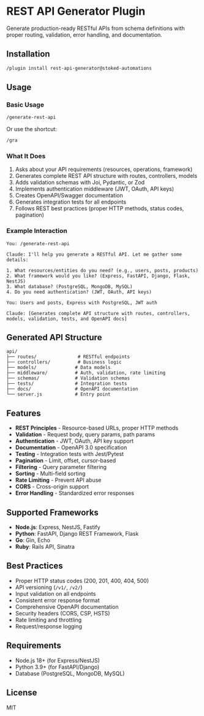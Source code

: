 # REST API Generator Plugin

Generate production-ready RESTful APIs from schema definitions with proper routing, validation, error handling, and documentation.

## Installation

```bash
/plugin install rest-api-generator@stoked-automations
```

## Usage

### Basic Usage

```bash
/generate-rest-api
```

Or use the shortcut:

```bash
/gra
```

### What It Does

1. Asks about your API requirements (resources, operations, framework)
2. Generates complete REST API structure with routes, controllers, models
3. Adds validation schemas with Joi, Pydantic, or Zod
4. Implements authentication middleware (JWT, OAuth, API keys)
5. Creates OpenAPI/Swagger documentation
6. Generates integration tests for all endpoints
7. Follows REST best practices (proper HTTP methods, status codes, pagination)

### Example Interaction

```
You: /generate-rest-api

Claude: I'll help you generate a RESTful API. Let me gather some details:

1. What resources/entities do you need? (e.g., users, posts, products)
2. What framework would you like? (Express, FastAPI, Django, Flask, NestJS)
3. What database? (PostgreSQL, MongoDB, MySQL)
4. Do you need authentication? (JWT, OAuth, API keys)

You: Users and posts, Express with PostgreSQL, JWT auth

Claude: [Generates complete API structure with routes, controllers, models, validation, tests, and OpenAPI docs]
```

## Generated API Structure

```
api/
├── routes/               # RESTful endpoints
├── controllers/          # Business logic
├── models/              # Data models
├── middleware/          # Auth, validation, rate limiting
├── schemas/             # Validation schemas
├── tests/               # Integration tests
├── docs/                # OpenAPI documentation
└── server.js            # Entry point
```

## Features

- **REST Principles** - Resource-based URLs, proper HTTP methods
- **Validation** - Request body, query params, path params
- **Authentication** - JWT, OAuth, API key support
- **Documentation** - OpenAPI 3.0 specification
- **Testing** - Integration tests with Jest/Pytest
- **Pagination** - Limit, offset, cursor-based
- **Filtering** - Query parameter filtering
- **Sorting** - Multi-field sorting
- **Rate Limiting** - Prevent API abuse
- **CORS** - Cross-origin support
- **Error Handling** - Standardized error responses

## Supported Frameworks

- **Node.js**: Express, NestJS, Fastify
- **Python**: FastAPI, Django REST Framework, Flask
- **Go**: Gin, Echo
- **Ruby**: Rails API, Sinatra

## Best Practices

- Proper HTTP status codes (200, 201, 400, 404, 500)
- API versioning (`/v1/`, `/v2/`)
- Input validation on all endpoints
- Consistent error response format
- Comprehensive OpenAPI documentation
- Security headers (CORS, CSP, HSTS)
- Rate limiting and throttling
- Request/response logging

## Requirements

- Node.js 18+ (for Express/NestJS)
- Python 3.9+ (for FastAPI/Django)
- Database (PostgreSQL, MongoDB, MySQL)

## License

MIT
